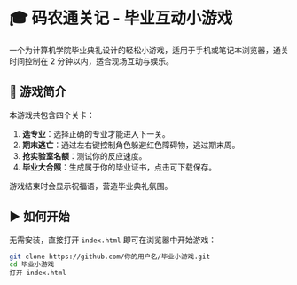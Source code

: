 # 🎓 码农通关记 - 毕业互动小游戏

一个为计算机学院毕业典礼设计的轻松小游戏，适用于手机或笔记本浏览器，通关时间控制在 2 分钟以内，适合现场互动与娱乐。

## 📌 游戏简介

本游戏共包含四个关卡：

1. **选专业**：选择正确的专业才能进入下一关。
2. **期末逃亡**：通过左右键控制角色躲避红色障碍物，逃过期末周。
3. **抢实验室名额**：测试你的反应速度。
4. **毕业大合照**：生成属于你的毕业证书，点击可下载保存。

游戏结束时会显示祝福语，营造毕业典礼氛围。

## ▶️ 如何开始

无需安装，直接打开 `index.html` 即可在浏览器中开始游戏：

```bash
git clone https://github.com/你的用户名/毕业小游戏.git
cd 毕业小游戏
打开 index.html
